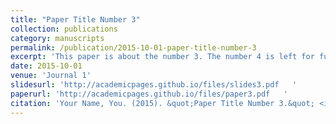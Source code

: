 ```yaml
---
title: "Paper Title Number 3"
collection: publications
category: manuscripts
permalink: /publication/2015-10-01-paper-title-number-3
excerpt: 'This paper is about the number 3. The number 4 is left for future work.'
date: 2015-10-01
venue: 'Journal 1'
slidesurl: 'http://academicpages.github.io/files/slides3.pdf   '
paperurl: 'http://academicpages.github.io/files/paper3.pdf   '
citation: 'Your Name, You. (2015). &quot;Paper Title Number 3.&quot; <i>Journal 1</i>. 1(3).'
---
```

